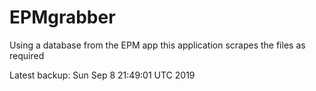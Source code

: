 # EPMgrabber
Using a database from the EPM app this application scrapes the files as required


Latest backup: Sun Sep 8 21:49:01 UTC 2019
